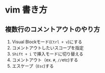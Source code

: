 # vim 書き方

## 複数行のコメントアウトのやり方
1. Visual Blockモード(`Ctrl + v`)にする
2. コメントアウトしたいスコープを指定
3. `Shift + i` で挿入モードに切り替える
4. コメントアウト（ex. `#`, `//`etc)する
5. エスケープ（`Esc`)する
